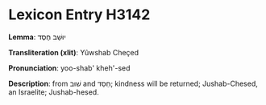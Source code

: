 # Lexicon Entry H3142

**Lemma**: יוּשַׁב חֶסֶד

**Transliteration (xlit)**: Yûwshab Cheçed

**Pronunciation**: yoo-shab' kheh'-sed

**Description**:
from שׁוּב and חֵסֵד; kindness will be returned; Jushab-Chesed, an Israelite; Jushab-hesed.
